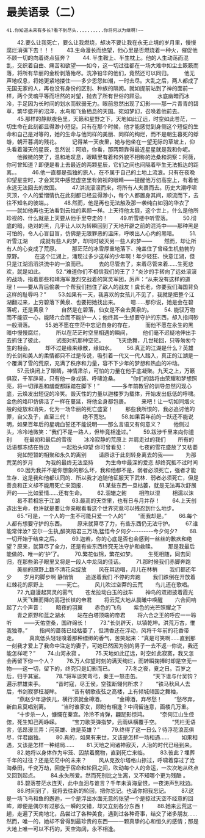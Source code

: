 # 最美语录（二）

    41.你知道未来有多长?看不到尽头..........你将何以为继啊!~~
　　42.要么让我死亡，要么让我燃烧，却决不要让我在永无止境的岁月里，慢慢腐烂消弭下去！！！
　　43.生命漫长而绝望，他心里是否燃烧着一种火，催促他不顾一切的向着终点狂奔？
　　44. 半生鞍上、半生枕上。他的人生动荡而混乱，交织着自由、痛苦和欲望——如今，这一切过往都在一场大难中如尘土簌簌而落，将所有华丽的金粉剥落殆尽。洗净铅华的他们，竟然还可以同归。
　　他无声地叹息，将她更紧地搂住——多少恩怨如潮，一时去尽。大乱之后，两人都成了无国无家的人，再也没有身份的区别、种族的隔阂。就如提前站到了神的面前一样，两个灵魂平等而坦然的对望，抛去了所有世俗的顾忌。
　　水底幽暗而冰冷，手足因为长时间的划水而软弱无力。眼前忽然出现了幻影——那一片青青的碧草，繁华盛开的沼泽，水鸟和飞鱼栖息的天国。宛如梦幻，召唤着他前去。
　　45.那样的静默夜色里，天籁和星野之下，天地如此辽远，时空如此苍茫，一切生命在此刻都显得渺小短促。只有在那个时候，他才能感觉到身侧这个短促的生命和自己是对等的，她的生命与他同样的美丽、同样的绚烂，而不是朝生暮死的蜉蝣，朝开暮凋的残花。
　　记得某一天夜里，她与他坐在一望无际的草坡上，仰头看着漫天的星辰，忽然说：阿琅，你看，那两颗靠得最近星星就是我和你呢。
　　他微微的笑了，温和地叹息，眼睛里有着和外貌不相称的沧桑和洞察：阿薇，你可曾知道？即便是看上去最近的两颗星辰，它们之间也间隔着毕生无法抵达的距离。。
　　46.他一直都是孤独的旅人，在不属于自己的土地上流浪。只有在夜晚仰望星空时，才会冥冥中感觉虚空里有俯视的眼睛——提醒他万仞高空上，有着他永远无法回去的故国。
　　47.洪流滚滚而来，将所有人夹裹而去。历史大潮呼啸灭顶，个人的爱憎情仇在此刻都已经显得渺小，每个人都置身其间，顺流而下，去往不知名的彼端。。
　　48.然而，他是再也无法触及那一袭纯白如羽的华衣了——就如他再也无法看到云烛的素颜一样。上天待他太狠，这个世上，什么是他所珍视的、什么就是上天要从他手里夺走的！
　　49.听雪楼中听雪落。
　　50.彻底的暗，绝对的黑，几乎让人以为转瞬回到了天地开辟之前的混沌中——那种黑是可怕的，令人心盲目盲，仿佛是无限罪恶的温床，呼唤出人心内的黑暗。
　　51.听雪江湖
　　成就有些人的梦，却同时破灭另一些人的梦——
　　然而，却让所有人的心变成了荒原。
　　那茫茫的冰雪厚重地落下、掩盖住了曾经生机勃勃的原野。
　　在这个江湖上，涌现过多少这样的少年啊！年少轻狂、快意江湖，但只是江湖滔滔洪流中的一浪而已。
　　去的尽管去了，来着尽管来着……生死悲欢，就是如此。
　　52.“难道你们不相信我们的王了？”炎汐的手转向了远处滚滚的战场，指着那些和靖海军激烈交战着的冥灵军团，厉声：“从来没有这样的道理！——要从背后偷袭一个帮我们挡住了敌人的战友！虞长老，你要我们海国背负这样的耻辱吗？”
　　53.如果有一天，我喜欢的女孩儿不见了，我就是把整个江湖翻过来，上穷碧落下黄泉、也要把她找出来。
　　嗯……那你说，她是会在碧落呢，还是黄泉？
　　自然是在碧落，仙女是不会去黄泉的。
　　54. 能驭万物而不能驭一心，能降六合而不能护一人；他终其一生想要守护的东西，却入指间砂一般滑落。
　　55.她不愿在空茫中忘记自身的存在，
　　而他不愿在永生的黑暗中慢慢腐烂，
　　所以在茫茫时空里相遇的瞬间，
　　他们毫不迟疑地伸出手去抓住了彼此，
　　试图对抗那种空茫。
　　飞天绝舞，几世轮回，只等匆匆今生的相会。
　　却不过是缘来缘散，缘如水。
　　56.真正的江湖是什么？英雄的长剑和美人的柔情都只不过是传说，吸引着一代又一代人踏入，真正的江湖是一个覆满了雪的荒原，充满了秩序和力量，容不下少年的梦想和热血的冲动。
　　57.云焕闭上了眼睛，神情肃杀，可怕的力量在他手底凝聚。九天之上，万籁俱寂，千军辟易，只有他一身戎装、呼啸沧桑。
　　“你们的路将由荣耀和梦想照亮，将一切罪恶和龌龊都踩踏在脚下！”
　　——多年前教官的训导忽然闪现心底，云焕发出短促的冷笑。毁灭性的力量以迦楼罗为载体，开始发出低低的呼啸。金色的烙印仿佛活了一样在蔓延，将他全身都包裹。
　　来吧！让一切如同烟火般的绽放和消失，化为一场华丽的死亡盛宴！
　　那些我所恨的，我必追讨他的罪，自父及子，直至三代！
　　绝不宽恕。
　　58.如果百年前的一跃还不能说明，如果百年后的星魂血誓还不能说明——那么言语又有何意义？
　　他侧过头，冷冷地微笑：“我们不是一路人，但毕竟相逢过。”
　　59.跋涉千里来向你道别
　　在最初和最后的雪夜
　　冰冷寂静的荒原上 并肩走过的我们
　　所有的话语都冻结在唇边
　　一起抬头仰望 你可曾看见：
　　七夜的雪花盛放了又枯萎
　　宛如短暂的相聚和永久的离别
　　请原谅于此刻转身离去的我——
　　为那荒芜的岁月
　　为我的最终无法坚持
　　为生命中最深的爱恋 却终究抵不过时间
　　60.因为我并不是你想象的那么坏，我和他都不是，弱者必须死亡，强者才能生存．这是我和他都认同的．所以我才追随他征服天下武林．弱者必须死亡，但是善良和正义却不能用死亡来回报．
　　61.某些东西一旦枯萎，就是无法再次舒展开的——比如爱情……还有生命。
　　62.涸辙之鲋
　　相煦以湿
　　相濡以沫
　　曷不若相忘于江湖
　　63.最高的天空里，也有日与月并存！
　　64.上天创造出生命，也许就是要让你亲眼看看这个世界究竟可以残忍到什么地步。
　　65.“可是，一个人的一生不可能只爱一个人的”
　　“而我却是。”
　　66.每个人都有想要守护的东西。
　　原来就算尽了力，有些东西仍无法守护。
　　67.谁能常伴汝? 空尔一生执,醉笑陪君三万场,猛悟今夕何夕---------今夕何夕?
　　68.一切开始于结束之后。
　　69.迦若，你的心底是否也会感到一丝丝的歉疚和绝望？原来，就算尽了全力，还是有些东西终究无法守护和救赎。
　　那是我最后能做的、唯一的‘护’了。
　　70.繁花似锦，繁花如梦。
　　生死相随，同去同归，在那些弟子眼里又将是一段人中龙凤的佳话。
　　71.那时候我们赤脚奔跑
　　美丽的原野上数不清花朵绽放
　　风在耳边唱，月儿在林梢
　　我们都还年少
　　岁月的脚步啊 静悄悄
　　追逐着我们 不停的奔跑
　　我们跌倒在开放着红棘花的原野上
　　——死亡。
　　风儿吹过空莽的云荒
　　鸟儿还在歌唱。
　　72.九嶷漫起冥灵的雾气
　　苍龙拉动白玉的战车
　　神鸟的双翅披着霞光
　　从天飞舞而降的高冠长铗的帝君
　　将云荒大地从晨曦中唤醒
　　六合间响起了六个声音：
　　暗夜的羽翼
　　赤色的飞鸟
　　紫色的光芒照耀之下
　　青之原野和蓝之湖水
　　站在白塔顶端的帝君
　　将六合之王的呼应一一聆听
　　——天佑空桑，国祚绵长！
　　73."长剑辟天，以镇乾坤。洪荒万古，惟我独尊。”
　　指间的蔷薇已经枯萎了，但清香还在浮动，风将千年前的花香带走。
　　真岚低头轻轻嗅着那种缥缈的香气，苦笑起来：“真是可笑啊……直到那一刻我才爱上了我命中注定的妻子，可她已然因为别的男子一去不返--你说，我还能怎样呢？”
　　74.山河永寂 。
　　75.天地如此辽远，时空如此寂寞，我又怎会再留下你一个人？
　　76.万人仰望时刻的满天绚烂，而转瞬掬捧时却是空无一物——这一切，留下的，终究只是幻影而已。
　　77.冬之夜，夏之日。百岁之后，归于其室。
　　78.“将军谈笑弯弓，秦王一怒击缶。
　　“天下谁与付吴钩？遍示群雄束手。
　　“昔时寇，尽王侯，空弦断翎何所求？
　　“铁马秋风人去后，书剑寂寥枉凝眸。
　　“昔有朝歌夜弦之高楼，上有倾城倾国之舞袖，
　　“燕赵少年游侠儿，横行须就金樽酒，
　　“金樽酒，弃尽愁！
　　“愁尽弃，新曲且莫唱别离。
　　“当时谁家女，顾盼有相逢？中间留连意，画楼几万重。
　　“十步杀一人，慷慨在秦宫。泠泠不肯弹，翩跹影惊鸿。
　　“奈何江山生倥偬，死生知己两峥嵘。
　　“宝刀歌哭弹指梦，云雨纵横覆手空。
　　“凭栏无语言，低昂漫三弄：问英雄、谁是英雄？”
　　79.终得了这一日么？待浮花浪蕊俱尽，伴君幽独。
　　80.真的，如果有来世，又该是怎样一场相遇……
　　如果相遇，又该是怎样一种结局……
　　81.天地之间诸神寂灭，人治的时代已经到来。
　　82.她将以身体作为牢笼、囚禁着魔物，直到死亡来临。
　　83.彼此？埋葬千年的过往？还是茫茫中的未来？
　　风从克孜尔塔格山掠过，呼啸着穿过了沧海桑田，千变万劫，回旋于宿命和轮回之间，吹动每个人的命运，一次次地从终点又回到起点。
　　84.永失所爱。然而死别比之生离，又不知哪个更为残酷 。
　　85.碧落苍茫水连天，此中血泪与谁言？千年未消海皇恨，一夜涛声到枕边。
　　86.时间到了，我将去往新的轮回，把你忘记。也请你把我忘记。
　　87.这是一场飞鸟和鱼的邂逅，一个是浮出水面无意的张望一个是掠过天空不经意的回眸，即便是偶尔有过那么一瞬的交错，却又立刻各分东西！
　　88.她来云荒这一趟，走遍了天南地北，品尝过了各种美食，遇到过各种奇事，结交了诸多朋友……然而，唯一的，她却不曾得到最珍贵的东西——一颗真挚的心和恒久的感情；那是大地上唯一可以不朽的，天空海阔，永不相逢。

